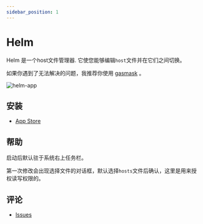 ```yaml
---
sidebar_position: 1
---
```


# Helm

Helm 是一个host文件管理器. 它使您能够编辑`host`文件并在它们之间切换。

如果你遇到了无法解决的问题，我推荐你使用 [gasmask](https://github.com/2ndalpha/gasmask) 。

![helm-app](https://user-images.githubusercontent.com/1193966/165983377-ad03ab24-26d4-46f6-a313-2b39b9713d13.png)

## 安装

* <a href="https://apps.apple.com/cn/app/id1099472017">App Store</a>

## 帮助

启动后默认驻于系统右上任务栏。

第一次修改会出现选择文件的对话框，默认选择`hosts`文件后确认，这里是用来授权读写权限的。

## 评论
* <a href="https://github.com/leibnizli/Helm/issues">Issues</a>
